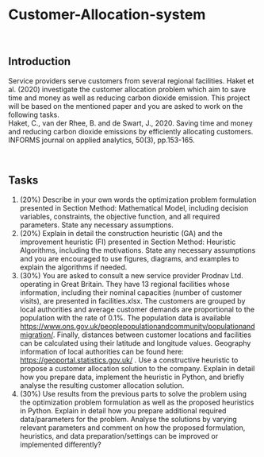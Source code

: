 # Customer-Allocation-system

<br>

## Introduction
Service providers serve customers from several regional facilities. Haket et al. (2020)
investigate the customer allocation problem which aim to save time and money as well as
reducing carbon dioxide emission. This project will be based on the mentioned paper
and you are asked to work on the following tasks.
<br>
Haket, C., van der Rhee, B. and de Swart, J., 2020. Saving time and money and reducing carbon
dioxide emissions by efficiently allocating customers. INFORMS journal on applied analytics,
50(3), pp.153-165.

<br>

## Tasks
1. (20%) Describe in your own words the optimization problem formulation presented in
Section Method: Mathematical Model, including decision variables, constraints, the
objective function, and all required parameters. State any necessary assumptions.
2. (20%) Explain in detail the construction heuristic (GA) and the improvement heuristic
(FI) presented in Section Method: Heuristic Algorithms, including the motivations.
State any necessary assumptions and you are encouraged to use figures, diagrams, and
examples to explain the algorithms if needed.
3. (30%) You are asked to consult a new service provider Prodnav Ltd. operating in
Great Britain. They have 13 regional facilities whose information, including their
nominal capacities (number of customer visits), are presented in facilities.xlsx. The
customers are grouped by local authorities and average customer demands are
proportional to the population with the rate of 0.1%. The population data is available
https://www.ons.gov.uk/peoplepopulationandcommunity/populationandmigration/. Finally, distances between customer locations and facilities can be
calculated using their latitude and longitude values. Geography information of local
authorities can be found here: https://geoportal.statistics.gov.uk/ . Use a constructive
heuristic to propose a customer allocation solution to the company. Explain in detail
how you prepare data, implement the heuristic in Python, and briefly analyse the
resulting customer allocation solution.
4. (30%) Use results from the previous parts to solve the problem using the optimization
problem formulation as well as the proposed heuristics in Python. Explain in detail how
you prepare additional required data/parameters for the problem. Analyse the
solutions by varying relevant parameters and comment on how the proposed
formulation, heuristics, and data preparation/settings can be improved or
implemented differently? 
